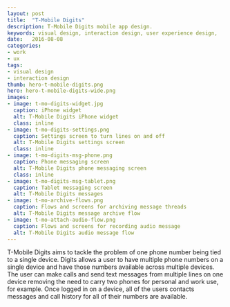 ```yaml
---
layout: post
title:  "T-Mobile Digits"
description: T-Mobile Digits mobile app design.
keywords: visual design, interaction design, user experience design,
date:   2016-08-08
categories: 
- work
- ux
tags:
- visual design
- interaction design
thumb: hero-t-mobile-digits.png
hero: hero-t-mobile-digits-wide.png
images: 
- image: t-mo-digits-widget.jpg
  caption: iPhone widget
  alt: T-Mobile Digits iPhone widget
  class: inline
- image: t-mo-digits-settings.png
  caption: Settings screen to turn lines on and off
  alt: T-Mobile Digits settings screen
  class: inline
- image: t-mo-digits-msg-phone.png
  caption: Phone messaging screen
  alt: T-Mobile Digits phone messaging screen
  class: inline
- image: t-mo-digits-msg-tablet.png
  caption: Tablet messaging screen
  alt: T-Mobile Digits messages
- image: t-mo-archive-flows.png
  caption: Flows and screens for archiving message threads
  alt: T-Mobile Digits message archive flow
- image: t-mo-attach-audio-flow.png
  caption: Flows and screens for recording audio message
  alt: T-Mobile Digits audio message flow
---
```

T-Mobile Digits aims to tackle the problem of one phone number being tied to a single device. Digits allows a user to have multiple phone numbers on a single device and have those numbers available across multiple devices. The user can make calls and send text messages from multiple lines on one device removing the need to carry two phones for personal and work use, for example. Once logged in on a device, all of the users contacts messages and call history for all of their numbers are available.

